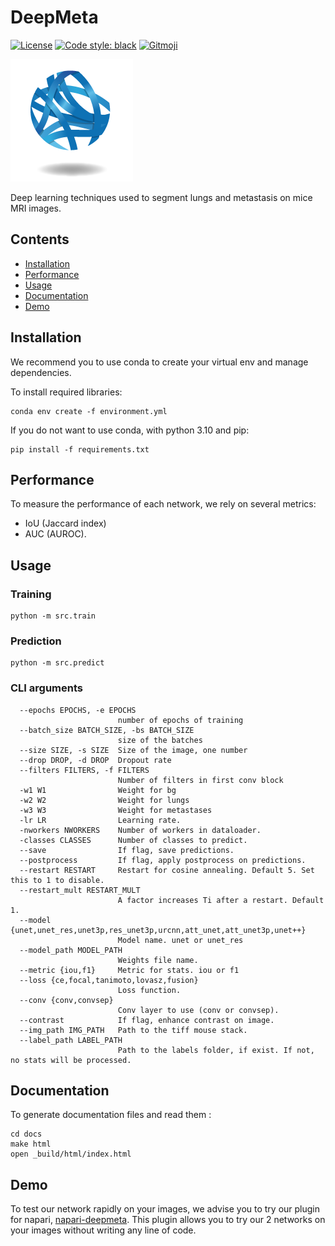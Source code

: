 # DeepMeta

[![License](https://img.shields.io/github/license/EdgarLefevre/deepmeta?label=license)](https://github.com/EdgarLefevre/deepmeta/blob/main/LICENSE) [![Code style: black](https://img.shields.io/badge/code%20style-black-000000.svg)](https://github.com/psf/black)
<a href="https://gitmoji.dev">
  <img src="https://img.shields.io/badge/gitmoji-%20😜%20😍-FFDD67.svg?style=flat-square" alt="Gitmoji">
</a>


![CBiB Logo](imgs/cbib_logo.png)

Deep learning techniques used to segment lungs and metastasis on mice MRI images.


## Contents
- [Installation](#installation)
- [Performance](#performance)
- [Usage](#usage)
- [Documentation](#Documentation)
- [Demo](#Demo)


## Installation

We recommend you to use conda to create your virtual env and manage dependencies.

To install required libraries:
```shell script
conda env create -f environment.yml
```

If you do not want to use conda, with python 3.10 and pip:
```shell script
pip install -f requirements.txt
```

## Performance
To measure the performance of each network, we rely on several metrics:
 - IoU (Jaccard index)
 - AUC (AUROC).


## Usage

### Training

```shell
python -m src.train
```

### Prediction

```shell
python -m src.predict
```

### CLI arguments

```
  --epochs EPOCHS, -e EPOCHS
                        number of epochs of training
  --batch_size BATCH_SIZE, -bs BATCH_SIZE
                        size of the batches
  --size SIZE, -s SIZE  Size of the image, one number
  --drop DROP, -d DROP  Dropout rate
  --filters FILTERS, -f FILTERS
                        Number of filters in first conv block
  -w1 W1                Weight for bg
  -w2 W2                Weight for lungs
  -w3 W3                Weight for metastases
  -lr LR                Learning rate.
  -nworkers NWORKERS    Number of workers in dataloader.
  -classes CLASSES      Number of classes to predict.
  --save                If flag, save predictions.
  --postprocess         If flag, apply postprocess on predictions.
  --restart RESTART     Restart for cosine annealing. Default 5. Set this to 1 to disable.
  --restart_mult RESTART_MULT
                        A factor increases Ti after a restart. Default 1.
  --model {unet,unet_res,unet3p,res_unet3p,urcnn,att_unet,att_unet3p,unet++}
                        Model name. unet or unet_res
  --model_path MODEL_PATH
                        Weights file name.
  --metric {iou,f1}     Metric for stats. iou or f1
  --loss {ce,focal,tanimoto,lovasz,fusion}
                        Loss function.
  --conv {conv,convsep}
                        Conv layer to use (conv or convsep).
  --contrast            If flag, enhance contrast on image.
  --img_path IMG_PATH   Path to the tiff mouse stack.
  --label_path LABEL_PATH
                        Path to the labels folder, if exist. If not, no stats will be processed.
```

## Documentation

To generate documentation files and read them :

```shell
cd docs
make html
open _build/html/index.html
```

## Demo

To test our network rapidly on your images, we advise you to try our plugin for napari,
[napari-deepmeta](https://github.com/EdgarLefevre/napari-deepmeta). This plugin allows you to try our 2 networks on your
images without writing any line of code.